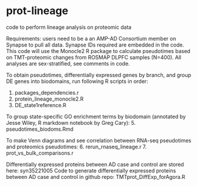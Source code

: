 # prot-lineage
code to perform lineage analysis on proteomic data

Requirements: users need to be a an AMP-AD Consortium member on Synapse to pull all data. Synapse IDs required are embedded in the code.
This code will use the Monocle2 R package to calculate pseudotimes based on TMT-proteomic changes from ROSMAP DLPFC samples (N=400).
All analyses are sex-stratified, see comments in code.

To obtain pseudotimes, differentially expressed genes by branch, and group DE genes into biodomains, run following R scripts in order:
1. packages_dependencies.r
2. protein_lineage_monocle2.R
3. DE_state1reference.R

To group state-specific GO enrichment terms by biodomain (annotated by Jesse Wiley, R markdown notebook by Greg Cary):
5. pseudotimes_biodoms.Rmd

To make Venn diagrams and see correlation between RNA-seq pseudotimes and proteomics pseudotimes:
 6. rerun_rnaseq_lineage.r
 7. prot_vs_bulk_comparisons.r
 
 Differentially expressed proteins between AD case and control are stored here: syn35221005
 Code to generate differentially expressed proteins between AD case and control in github repo: TMTprot_DiffExp_forAgora.R


 
